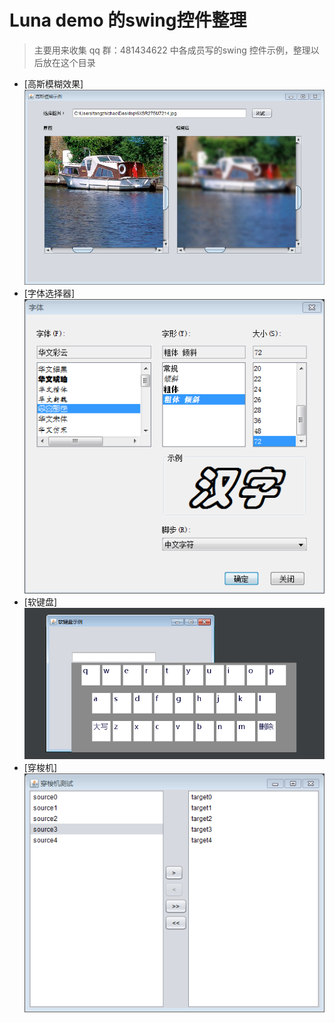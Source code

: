 # Luna demo 的swing控件整理
> 主要用来收集 qq 群：481434622 中各成员写的swing 控件示例，整理以后放在这个目录

* [高斯模糊效果]![image](https://github.com/alvin198761/swingl/blob/master/pics/filter.png)
* [字体选择器]![image](https://github.com/alvin198761/swingl/blob/master/pics/fontdialog.png)
* [软键盘]![image](https://github.com/alvin198761/swingl/blob/master/pics/softkeyboard.png)
* [穿梭机]![image](https://github.com/alvin198761/swingl/blob/master/pics/transfer.png)
